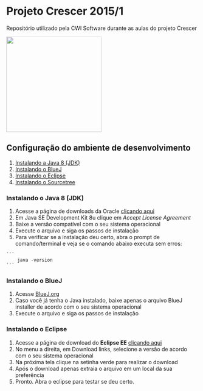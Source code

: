 
# Projeto Crescer 2015/1
Repositório utilizado pela CWI Software durante as aulas do projeto Crescer 

<img src="https://cloud.githubusercontent.com/assets/2975955/6779644/f3f198d8-d13c-11e4-9361-08b8e673a49d.png" height="250">

## Configuração do ambiente de desenvolvimento

  1. [Instalando a Java 8 (JDK)](#java8)
  1. [Instalando o BlueJ](#bluej)
  1. [Instalando o Eclipse](#eclipse)
  1. [Instalando o Sourcetree](#sourcetree)

<a name="java8"></a>
### Instalando o Java 8 (JDK)

  1. Acesse a página de downloads da Oracle [clicando aqui](http://www.oracle.com/technetwork/java/javase/downloads/jdk8-downloads-2133151.html)
  1. Em  Java SE Development Kit 8u<xx> clique em *Accept License Agreement*
  1. Baixe a versão compatível com o seu sistema operacional	
  1. Execute o arquivo e siga os passos de instalação
  1. Para verificar se a instalação deu certo, abra o prompt de comando/terminal e veja se o comando abaixo executa sem erros:

	```
		java -version
	```
	
<a name="bluej"></a>
### Instalando o BlueJ

  1. Acesse [BlueJ.org](http://www.bluej.org/)
  1. Caso você já tenha o Java instalado, baixe apenas o arquivo BlueJ installer de acordo com o seu sistema operacional
  1. Execute o arquivo e siga os passos de instalação

<a name="eclipse"></a>
### Instalando o Eclipse

  1. Acesse a página de download do **Eclipse EE** [clicando aqui](http://www.eclipse.org/downloads/packages/eclipse-ide-java-ee-developers/lunasr2)
  1. No menu a direita, em Download links, selecione a versão de acordo com o seu sistema operacional
  1. Na próxima tela clique na setinha verde para realizar o download 
  1. Após o download apenas extraia o arquivo em um local da sua preferência 
  1. Pronto. Abra o eclipse para testar se deu certo.

<a name="sourcetree"></a>
